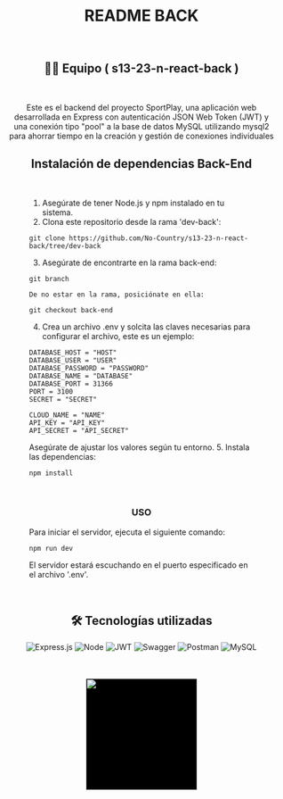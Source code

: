 <div align='center' style='padding: 10px;'>

<h1>README BACK</h1>

<br>

## 👨‍💻 Equipo ( s13-23-n-react-back )

<br>

Este es el backend del proyecto SportPlay, una aplicación web desarrollada en Express con autenticación JSON Web Token (JWT) y una conexión tipo "pool" a la base de datos MySQL utilizando mysql2 para ahorrar tiempo en la creación y gestión de conexiones individuales


## Instalación de dependencias Back-End

<br>

<div align='left' style='padding: 0 40px' >

  1. Asegúrate de tener Node.js y npm instalado en tu sistema.
  2. Clona este repositorio desde la rama 'dev-back':
  ```
  git clone https://github.com/No-Country/s13-23-n-react-back/tree/dev-back
  ```
  3. Asegúrate de encontrarte en la rama back-end:
  ```
  git branch
  ```
    De no estar en la rama, posiciónate en ella:
  ```
  git checkout back-end
  ```
  4. Crea un archivo .env y solcita las claves necesarias para configurar el archivo, este es un ejemplo:
  ```
  DATABASE_HOST = "HOST"
  DATABASE_USER = "USER"
  DATABASE_PASSWORD = "PASSWORD"
  DATABASE_NAME = "DATABASE"
  DATABASE_PORT = 31366
  PORT = 3100
  SECRET = "SECRET"

  CLOUD_NAME = "NAME"
  API_KEY = "API_KEY"
  API_SECRET = "API_SECRET"
  ```
  Asegúrate de ajustar los valores según tu entorno.
  5. Instala las dependencias:
  ```
  npm install
  ```
</div>

<br> 

### USO

<div align='left' style='padding: 0 40px' >

  Para iniciar el servidor, ejecuta el siguiente comando:
  ```
  npm run dev
  ```
  El servidor estará escuchando en el puerto especificado en el archivo '.env'.

</div>

<br> 

## 🛠️ Tecnologías utilizadas


![Express.js](https://img.shields.io/badge/express.js-%23404d59.svg?style=for-the-badge&logo=express&logoColor=%2361DAFB)
![Node](https://img.shields.io/badge/Node%20js-339933?style=for-the-badge&logo=nodedotjs&logoColor=white)
![JWT](https://img.shields.io/badge/JWT-black?style=for-the-badge&logo=JSON%20web%20tokens)
![Swagger](https://img.shields.io/badge/-Swagger-%23Clojure?style=for-the-badge&logo=swagger&logoColor=white)
![Postman](https://img.shields.io/badge/Postman-FF6C37?style=for-the-badge&logo=postman&logoColor=white) 
![MySQL](https://img.shields.io/badge/mysql-%2300f.svg?style=for-the-badge&logo=mysql&logoColor=white)

<br>

<br>

<div align='center'>
  <a href="https://www.nocountry.tech/" target="_blank">
    <img style='background-color:black;' src="https://encrypted-tbn0.gstatic.com/images?q=tbn:ANd9GcQsukYB3HL90LSwYv_RIR2O2OlCV8Sbkx2eNHv8nRvOu8L16FxLQ0nPzY02wQ_BJOfQZw&usqp=CAU" width="200">
  </a>
</div>
